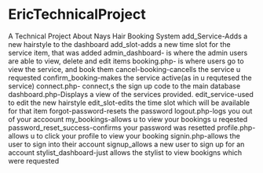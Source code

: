# EricTechnicalProject
A Technical Project About Nays Hair Booking System
add_Service-Adds a new hairstyle to the dashboard
add_slot-adds a new time slot for the service item, that was added
admin_dashboard- is where the admin users are able to view, delete and edit items
booking.php- is where users go to view the service, and book them 
cancel-booking-cancells the service u requested
confirm_booking-makes the service active(as in u requtesed the service)
connect.php- connect,s the sign up code to the main database
dashboard.php-Displays a view of the services provided.
edit_service-used to edit the new hairstyle
edit_slot-edits the time slot which will be available for that item
forgot-password-resets the password
logout.php-logs you out of your accoount
my_bookings-allows u to view your bookings u reqested
password_reset_success-confirms your password was resetted
profile.php-allows u to click your profile to view your booking
signin.php-allows the user to sign into their account
signup_allows a new user to sign up for an account
stylist_dashboard-just allows the stylist to view bookigns which were requested
